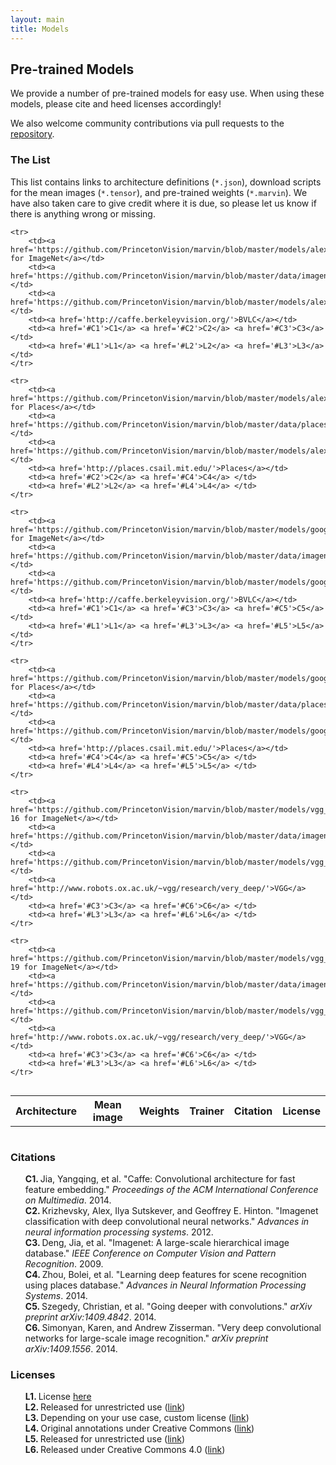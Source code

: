 ```yaml
---
layout: main
title: Models
---
```


<h2>
  Pre-trained Models
</h2>

We provide a number of pre-trained models for easy use. When using these models, please cite and heed licenses accordingly!

We also welcome community contributions via pull requests to the <a href='https://github.com/PrincetonVision/marvin'>repository</a>.

<h3>
	The List
</h3>

This list contains links to architecture definitions (```*.json```), download scripts for the mean images (```*.tensor```), and pre-trained weights (```*.marvin```). We have also taken care to give credit where it is due, so please let us know if there is anything wrong or missing.

<table align='left'>
	<tr>
		<th>Architecture</th>
		<th>Mean image</th>
		<th>Weights</th>
		<th>Trainer</th>
		<th>Citation</th>
		<th>License</th>
	</tr>

	<tr>
		<td><a href='https://github.com/PrincetonVision/marvin/blob/master/models/alexnet_imagenet/alexnet_imagenet.json'>AlexNet for ImageNet</a></td>
		<td><a href='https://github.com/PrincetonVision/marvin/blob/master/data/imagenet/download.sh'>ImageNet1k</a></td>
		<td><a href='https://github.com/PrincetonVision/marvin/blob/master/models/alexnet_imagenet/download_weights.sh'>Download</a></td>
		<td><a href='http://caffe.berkeleyvision.org/'>BVLC</a></td>
		<td><a href='#C1'>C1</a> <a href='#C2'>C2</a> <a href='#C3'>C3</a> </td>
		<td><a href='#L1'>L1</a> <a href='#L2'>L2</a> <a href='#L3'>L3</a> </td>
	</tr>

	<tr>
		<td><a href='https://github.com/PrincetonVision/marvin/blob/master/models/alexnet_places/alexnet_places.json'>AlexNet for Places</a></td>
		<td><a href='https://github.com/PrincetonVision/marvin/blob/master/data/places/download.sh'>Places205</a></td>
		<td><a href='https://github.com/PrincetonVision/marvin/blob/master/models/alexnet_places/download_weights.sh'>Download</a></td>
		<td><a href='http://places.csail.mit.edu/'>Places</a></td>
		<td><a href='#C2'>C2</a> <a href='#C4'>C4</a> </td>
		<td><a href='#L2'>L2</a> <a href='#L4'>L4</a> </td>
	</tr>

	<tr>
		<td><a href='https://github.com/PrincetonVision/marvin/blob/master/models/googlenet_imagenet/googlenet_imagenet.json'>GoogLeNet for ImageNet</a></td>
		<td><a href='https://github.com/PrincetonVision/marvin/blob/master/data/imagenet/download.sh'>ImageNet1k</a></td>
		<td><a href='https://github.com/PrincetonVision/marvin/blob/master/models/googlenet_imagenet/download_weights.sh'>Download</a></td>
		<td><a href='http://caffe.berkeleyvision.org/'>BVLC</a></td>
		<td><a href='#C1'>C1</a> <a href='#C3'>C3</a> <a href='#C5'>C5</a> </td>
		<td><a href='#L1'>L1</a> <a href='#L3'>L3</a> <a href='#L5'>L5</a> </td>
	</tr>

	<tr>
		<td><a href='https://github.com/PrincetonVision/marvin/blob/master/models/googlenet_places/googlenet_places.json'>GoogLeNet for Places</a></td>
		<td><a href='https://github.com/PrincetonVision/marvin/blob/master/data/places/download.sh'>Places205</a></td>
		<td><a href='https://github.com/PrincetonVision/marvin/blob/master/models/googlenet_places/download_weights.sh'>Download</a></td>
		<td><a href='http://places.csail.mit.edu/'>Places</a></td>
		<td><a href='#C4'>C4</a> <a href='#C5'>C5</a> </td>
		<td><a href='#L4'>L4</a> <a href='#L5'>L5</a> </td>
	</tr>

	<tr>
		<td><a href='https://github.com/PrincetonVision/marvin/blob/master/models/vgg_imagenet/vgg16_imagenet.json'>VGGNet 16 for ImageNet</a></td>
		<td><a href='https://github.com/PrincetonVision/marvin/blob/master/data/imagenet/download.sh'>ImageNet1k</a></td>
		<td><a href='https://github.com/PrincetonVision/marvin/blob/master/models/vgg_imagenet/download_vgg16_weights.sh'>Download</a></td>
		<td><a href='http://www.robots.ox.ac.uk/~vgg/research/very_deep/'>VGG</a></td>
		<td><a href='#C3'>C3</a> <a href='#C6'>C6</a> </td>
		<td><a href='#L3'>L3</a> <a href='#L6'>L6</a> </td>
	</tr>

	<tr>
		<td><a href='https://github.com/PrincetonVision/marvin/blob/master/models/vgg_imagenet/vgg19_imagenet.json'>VGGNet 19 for ImageNet</a></td>
		<td><a href='https://github.com/PrincetonVision/marvin/blob/master/data/imagenet/download.sh'>ImageNet1k</a></td>
		<td><a href='https://github.com/PrincetonVision/marvin/blob/master/models/vgg_imagenet/download_vgg19_weights.sh'>Download</a></td>
		<td><a href='http://www.robots.ox.ac.uk/~vgg/research/very_deep/'>VGG</a></td>
		<td><a href='#C3'>C3</a> <a href='#C6'>C6</a> </td>
		<td><a href='#L3'>L3</a> <a href='#L6'>L6</a> </td>
	</tr>
</table>
<table></table>

<h3>
	Citations
</h3>

<style>
	ol {
	    list-style-type: none;
	    counter-reset: elementcounter;
	    /*padding-left: -1.5rem;*/
	    margin-left: 0;
	}

	li.citations:before {
	    content: "C" counter(elementcounter) ". ";
	    counter-increment: elementcounter;
	    font-weight: bold;
	}

	li.licenses:before {
	    content: "L" counter(elementcounter) ". ";
	    counter-increment: elementcounter;
	    font-weight: bold;
	}
</style>

<ol>
	<li class='citations' name='C1'>Jia, Yangqing, et al. "Caffe: Convolutional architecture for fast feature embedding." <i>Proceedings of the ACM International Conference on Multimedia</i>. 2014.</li>
  <li class='citations' name='C2'>Krizhevsky, Alex, Ilya Sutskever, and Geoffrey E. Hinton. "Imagenet classification with deep convolutional neural networks." <i>Advances in neural information processing systems</i>. 2012. 
  <li class='citations' name='C3'>Deng, Jia, et al. "Imagenet: A large-scale hierarchical image database." <i>IEEE Conference on Computer Vision and Pattern Recognition</i>. 2009.</li>
  <li class='citations' name='C4'>Zhou, Bolei, et al. "Learning deep features for scene recognition using places database." <i>Advances in Neural Information Processing Systems</i>. 2014.
  <li class='citations' name='C5'>Szegedy, Christian, et al. "Going deeper with convolutions." <i>arXiv preprint arXiv:1409.4842</i>. 2014.</li>
  <li class='citations' name='C6'>Simonyan, Karen, and Andrew Zisserman. "Very deep convolutional networks for large-scale image recognition." <i>arXiv preprint arXiv:1409.1556</i>. 2014.</li>
</ol>

<h3>
	Licenses
</h3>

<ol>
	<li class='licenses' name='L1'>License <a href='https://github.com/BVLC/caffe/blob/master/LICENSE'>here</a></li>
	<li class='licenses' name='L2'>Released for unrestricted use (<a href='https://github.com/BVLC/caffe/tree/master/models/bvlc_alexnet'>link</a>)
  <li class='licenses' name='L3'>Depending on your use case, custom license (<a href='http://image-net.org/download-faq'>link</a>)
  <li class='licenses' name='L4'>Original annotations under Creative Commons (<a href='http://places.csail.mit.edu/'>link</a>)
  <li class='licenses' name='L5'>Released for unrestricted use (<a href='https://github.com/BVLC/caffe/tree/master/models/bvlc_googlenet'>link</a>)
  <li class='licenses' name='L6'>Released under Creative Commons 4.0 (<a href='http://www.robots.ox.ac.uk/~vgg/research/very_deep/'>link</a>)
</ol>
